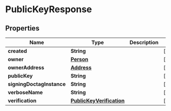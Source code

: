 

# PublicKeyResponse


## Properties

Name | Type | Description | Notes
------------ | ------------- | ------------- | -------------
**created** | **String** |  |  [optional]
**owner** | [**Person**](Person.md) |  |  [optional]
**ownerAddress** | [**Address**](Address.md) |  |  [optional]
**publicKey** | **String** |  |  [optional]
**signingDoctagInstance** | **String** |  |  [optional]
**verboseName** | **String** |  |  [optional]
**verification** | [**PublicKeyVerification**](PublicKeyVerification.md) |  |  [optional]



